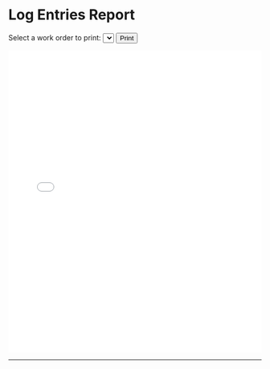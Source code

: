 # Log Entries Report

Select a work order to print:
<select id="workorder-dropdown"></select>
<button id="print-report" type="button">Print</button>


<iframe id="report" src="pages/reports/LogEntries.html"></iframe>

----

<script>
poc2go.fetch.json(`${poc2go.config.lca.workorderDb}list/workorder`)
.then(data => {
  let options = [];
  for (const item of data) {
    options.push(`<option value="${item._id}">${item.name}</option>`);
  }
  const select = document.getElementById('workorder-dropdown');
  select.innerHTML = options.join('\n');
})

const getBlobURL = (code, type) => {
  const blob = new Blob([code], { type })
  return URL.createObjectURL(blob)
}
  
poc2go.dom['print-report'].addEventListener("click", () => {
  poc2go.dom['report'].contentWindow.print();  
}, false);

poc2go.dom['workorder-dropdown'].addEventListener("change", (evt) => {
  poc2go.fetch.text('pages/reports/LogEntries.html')
  .then((content) => {
    poc2go.fetch.json(`${poc2go.config.lca.workorderDb}json/workorder/${evt.target.value}`)
    .then((data) => {
      data = data[0];
      let placeholders = content.match(/\{\{.*\}\}/g);
      for (let i=0; i<placeholders.length; ++i) {
	let field = placeholders[i].replace('{{','').replace('}}','');
	if (field.includes('aircraft')) {
	  field = field.replace('aircraft.','');
	  content = content.replace((new RegExp(placeholders[i],'g')), data.aircrafts[0][field]);
	}
	else {
	  content = content.replace((new RegExp(placeholders[i],'g')), data[field]);
	}

      }
      var myIFrame = poc2go.dom['report'];
      myIFrame.contentWindow.document.body.innerHTML = content;
    });
  })
}, false);
</script>

<style>
iframe { height: 600px; width: 100%; border: none; }
</style>

